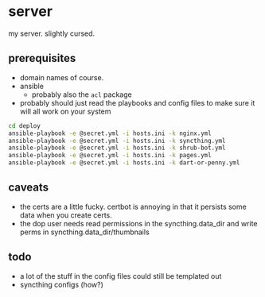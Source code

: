 
# server

my server. slightly cursed.

## prerequisites

- domain names of course.
- ansible
  - probably also the `acl` package
- probably should just read the playbooks and config files to make sure it
  will all work on your system

```bash
cd deploy
ansible-playbook -e @secret.yml -i hosts.ini -k nginx.yml
ansible-playbook -e @secret.yml -i hosts.ini -k syncthing.yml
ansible-playbook -e @secret.yml -i hosts.ini -k shrub-bot.yml
ansible-playbook -e @secret.yml -i hosts.ini -k pages.yml
ansible-playbook -e @secret.yml -i hosts.ini -k dart-or-penny.yml
```

## caveats

- the certs are a little fucky. certbot is annoying in that it persists
  some data when you create certs.
- the dop user needs read permissions in the syncthing.data_dir and write perms
  in syncthing.data_dir/thumbnails

## todo

- a lot of the stuff in the config files could still be templated out
- syncthing configs (how?)
